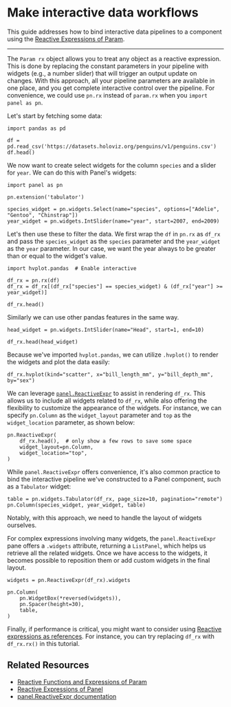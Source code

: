 # Make interactive data workflows

This guide addresses how to bind interactive data pipelines to a component using the [Reactive Expressions of Param](https://param.holoviz.org/user_guide/Reactive_Expressions.html).

---

The `Param rx` object allows you to treat any object as a reactive expression. This is done by replacing the constant parameters in your pipeline with widgets (e.g., a number slider) that will trigger an output update on changes. With this approach, all your pipeline parameters are available in one place, and you get complete interactive control over the pipeline. For convenience, we could use `pn.rx` instead of `param.rx` when you `import panel as pn`.

Let's start by fetching some data:

```{pyodide}
import pandas as pd

df = pd.read_csv('https://datasets.holoviz.org/penguins/v1/penguins.csv')
df.head()
```

We now want to create select widgets for the column `species` and a slider for `year`. We can do this with Panel's widgets:

```{pyodide}
import panel as pn

pn.extension('tabulator')

species_widget = pn.widgets.Select(name="species", options=["Adelie", "Gentoo", "Chinstrap"])
year_widget = pn.widgets.IntSlider(name="year", start=2007, end=2009)
```

Let's then use these to filter the data. We first wrap the `df` in `pn.rx` as `df_rx` and pass the `species_widget` as the `species` parameter and the `year_widget` as the `year` parameter. In our case, we want the year always to be greater than or equal to the widget's value.

```{pyodide}
import hvplot.pandas  # Enable interactive

df_rx = pn.rx(df)
df_rx = df_rx[(df_rx["species"] == species_widget) & (df_rx["year"] >= year_widget)]

df_rx.head()
```
Similarly we can use other pandas features in the same way.

```{pyodide}
head_widget = pn.widgets.IntSlider(name="Head", start=1, end=10)

df_rx.head(head_widget)
```

Because we've imported `hvplot.pandas`, we can utilize `.hvplot()` to render the widgets and plot the data easily:

```{pyodide}
df_rx.hvplot(kind="scatter", x="bill_length_mm", y="bill_depth_mm", by="sex")
```

We can leverage [`panel.ReactiveExpr`](../../reference/panes/ReactiveExpr.md) to assist in rendering `df_rx`. This allows us to include all widgets related to `df_rx`, while also offering the flexibility to customize the appearance of the widgets. For instance, we can specify `pn.Column` as the `widget_layout` parameter and `top` as the `widget_location` parameter, as shown below:

```{pyodide}
pn.ReactiveExpr(
    df_rx.head(),  # only show a few rows to save some space
    widget_layout=pn.Column,
    widget_location="top",
)
```

While `panel.ReactiveExpr` offers convenience, it's also common practice to bind the interactive pipeline we've constructed to a Panel component, such as a `Tabulator` widget:

```{pyodide}
table = pn.widgets.Tabulator(df_rx, page_size=10, pagination="remote")
pn.Column(species_widget, year_widget, table)
```

Notably, with this approach, we need to handle the layout of widgets ourselves.

For complex expressions involving many widgets, the `panel.ReactiveExpr` pane offers a `.widgets` attribute, returning a `ListPanel`, which helps us retrieve all the related widgets. Once we have access to the widgets, it becomes possible to reposition them or add custom widgets in the final layout.

```{pyodide}
widgets = pn.ReactiveExpr(df_rx).widgets

pn.Column(
    pn.WidgetBox(*reversed(widgets)),
    pn.Spacer(height=30),
    table,
)
```

Finally, if performance is critical, you might want to consider using [Reactive expressions as references](../../reference/panes/ReactiveExpr.md#reactive-expressions-as-references). For instance, you can try replacing `df_rx` with `df_rx.rx()` in this tutorial.

## Related Resources

* [Reactive Functions and Expressions of Param](https://param.holoviz.org/user_guide/Reactive_Expressions.html)
* [Reactive Expressions of Panel](../../tutorials/basic/pn_rx.md)
* [panel.ReactiveExpr documentation](../../reference/panes/ReactiveExpr.md#reactiveexpr)
